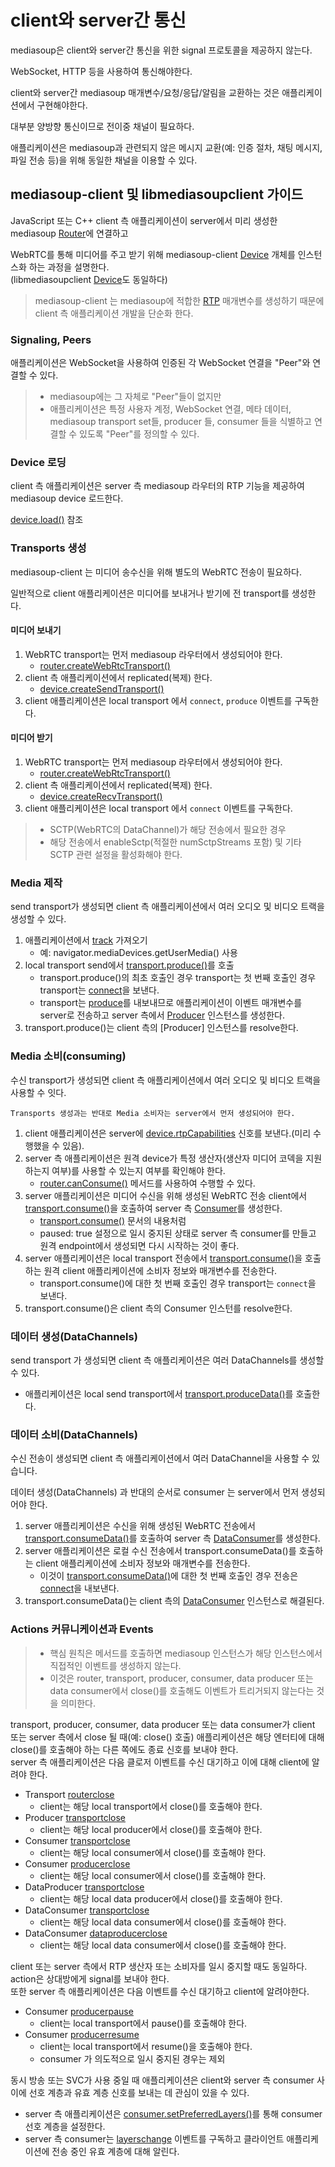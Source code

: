 # client와 server간 통신

mediasoup은 client와 server간 통신을 위한 signal 프로토콜을 제공하지 않는다.

WebSocket, HTTP 등을 사용하여 통신해야한다.

client와 server간 mediasoup 매개변수/요청/응답/알림을 교환하는 것은 애플리케이션에서 구현해야한다.

대부분 양방향 통신이므로 전이중 채널이 필요하다.

애플리케이션은 mediasoup과 관련되지 않은 메시지 교환(예: 인증 절차, 채팅 메시지, 파일 전송 등)을 위해 동일한 채널을 이용할 수 있다.

## mediasoup-client 및 libmediasoupclient 가이드

JavaScript 또는 C++ client 측 애플리케이션이 server에서 미리 생성한 mediasoup [Router](https://mediasoup.org/documentation/v3/mediasoup/api/#Router)에 연결하고

WebRTC를 통해 미디어를 주고 받기 위해 mediasoup-client [Device](https://mediasoup.org/documentation/v3/mediasoup-client/api/#Device) 개체를 인스턴스화 하는 과정을 설명한다.<br />
(libmediasoupclient [Device](https://mediasoup.org/documentation/v3/libmediasoupclient/api/#Device)도 동일하다)

> mediasoup-client 는 mediasoup에 적합한 [RTP](https://mediasoup.org/documentation/v3/mediasoup/rtp-parameters-and-capabilities/) 매개변수를 생성하기 때문에 client 측 애플리케이션 개발을 단순화 한다.

### Signaling, Peers

애플리케이션은 WebSocket을 사용하여 인증된 각 WebSocket 연결을 "Peer"와 연결할 수 있다.

> - mediasoup에는 그 자체로 "Peer"들이 없지만
> - 애플리케이션은 특정 사용자 계정, WebSocket 연결, 메타 데이터, mediasoup transport set들, producer 들, consumer 들을 식별하고 연결할 수 있도록 "Peer"를 정의할 수 있다.

### Device 로딩

client 측 애플리케이션은 server 측 mediasoup 라우터의 RTP 기능을 제공하여 mediasoup device 로드한다.

[device.load()](https://mediasoup.org/documentation/v3/mediasoup-client/api/#device-load) 참조

### Transports 생성

mediasoup-client 는 미디어 송수신을 위해 별도의 WebRTC 전송이 필요하다.

일반적으로 client 애플리케이션은 미디어를 보내거나 받기에 전 transport를 생성한다.

#### 미디어 보내기

1. WebRTC transport는 먼저 mediasoup 라우터에서 생성되어야 한다.
   - [router.createWebRtcTransport()](https://mediasoup.org/documentation/v3/mediasoup/api/#router-createWebRtcTransport)
1. client 측 애플리케이션에서 replicated(복제) 한다.
   - [device.createSendTransport()](https://mediasoup.org/documentation/v3/mediasoup-client/api/#device-createSendTransport)
1. client 애플리케이션은 local transport 에서 `connect`, `produce` 이벤트를 구독한다.

#### 미디어 받기

1. WebRTC transport는 먼저 mediasoup 라우터에서 생성되어야 한다.
   - [router.createWebRtcTransport()](https://mediasoup.org/documentation/v3/mediasoup/api/#router-createWebRtcTransport)
1. client 측 애플리케이션에서 replicated(복제) 한다.
   - [device.createRecvTransport()](https://mediasoup.org/documentation/v3/mediasoup-client/api/#device-createRecvTransport)
1. client 애플리케이션은 local transport 에서 `connect` 이벤트를 구독한다.

> - SCTP(WebRTC의 DataChannel)가 해당 전송에서 필요한 경우
> - 해당 전송에서 enableSctp(적절한 numSctpStreams 포함) 및 기타 SCTP 관련 설정을 활성화해야 한다.

### Media 제작

send transport가 생성되면 client 측 애플리케이션에서 여러 오디오 및 비디오 트랙을 생성할 수 있다.

1. 애플리케이션에서 [track](https://www.w3.org/TR/mediacapture-streams/#mediastreamtrack) 가져오기
   - 예: navigator.mediaDevices.getUserMedia() 사용
1. local transport send에서 [transport.produce()](https://mediasoup.org/documentation/v3/mediasoup-client/api/#transport-produce)를 호출
   - transport.produce()의 최초 호출인 경우 transport는 첫 번째 호출인 경우 transport는 [connect](https://mediasoup.org/documentation/v3/mediasoup-client/api/#transport-on-connect)을 보낸다.
   - transport는 [produce](https://mediasoup.org/documentation/v3/mediasoup-client/api/#transport-on-produce)를 내보내므로 애플리케이션이 이벤트 매개변수를 server로 전송하고 server 측에서 [Producer](https://mediasoup.org/documentation/v3/mediasoup/api/#Producer) 인스턴스를 생성한다.
1. transport.produce()는 client 측의 [Producer] 인스턴스를 resolve한다.

### Media 소비(consuming)

수신 transport가 생성되면 client 측 애플리케이션에서 여러 오디오 및 비디오 트랙을 사용할 수 잇다.

`Transports 생성과는 반대로 Media 소비자는 server에서 먼저 생성되어야 한다.`

1. client 애플리케이션은 server에 [device.rtpCapabilities](https://mediasoup.org/documentation/v3/mediasoup-client/api/#device-rtpCapabilities) 신호를 보낸다.(미리 수행했을 수 있음).
1. server 측 애플리케이션은 원격 device가 특정 생산자(생산자 미디어 코덱을 지원하는지 여부)를 사용할 수 있는지 여부를 확인해야 한다.
   - [router.canConsume()](https://mediasoup.org/documentation/v3/mediasoup/api/#router-canConsume) 메서드를 사용하여 수행할 수 있다.
1. server 애플리케이션은 미디어 수신을 위해 생성된 WebRTC 전송 client에서 [transport.consume()](https://mediasoup.org/documentation/v3/mediasoup/api/#transport-consume)을 호출하여 server 측 [Consumer](https://mediasoup.org/documentation/v3/mediasoup-client/api/#Consumer)를 생성한다.
   - [transport.consume()](https://mediasoup.org/documentation/v3/mediasoup/api/#transport-consume) 문서의 내용처럼
   - paused: true 설정으로 일시 중지된 상태로 server 측 consumer를 만들고 원격 endpoint에서 생성되면 다시 시작하는 것이 좋다.
1. server 애플리케이션은 local transport 전송에서 [transport.consume()](https://mediasoup.org/documentation/v3/mediasoup-client/api/#transport-consume)을 호출하는 원격 client 애플리케이션에 소비자 정보와 매개변수를 전송한다.
   - transport.consume()에 대한 첫 번째 호출인 경우 transport는 `connect`을 보낸다.
1. transport.consume()은 client 측의 Consumer 인스턴를 resolve한다.

### 데이터 생성(DataChannels)

send transport 가 생성되면 client 측 애플리케이션은 여러 DataChannels를 생성할 수 있다.

- 애플리케이션은 local send transport에서 [transport.produceData()](https://mediasoup.org/documentation/v3/mediasoup-client/api/#transport-producedata)를 호출한다.

### 데이터 소비(DataChannels)

수신 전송이 생성되면 client 측 애플리케이션에서 여러 DataChannel을 사용할 수 있습니다.

데이터 생성(DataChannels) 과 반대의 순서로 consumer 는 server에서 먼저 생성되어야 한다.

1. server 애플리케이션은 수신을 위해 생성된 WebRTC 전송에서 [transport.consumeData()](https://mediasoup.org/documentation/v3/mediasoup/api/#transport-consumedata)를 호출하여 server 측 [DataConsumer](https://mediasoup.org/documentation/v3/mediasoup-client/api/#DataConsumer)를 생성한다.
1. server 애플리케이션은 로컬 수신 전송에서 transport.consumeData()를 호출하는 client 애플리케이션에 소비자 정보와 매개변수를 전송한다.
   - 이것이 [transport.consumeData()](https://mediasoup.org/documentation/v3/mediasoup-client/api/#transport-consumedata)에 대한 첫 번째 호출인 경우 전송은 [connect](https://mediasoup.org/documentation/v3/mediasoup-client/api/#transport-on-connect)을 내보낸다.
1. transport.consumeData()는 client 측의 [DataConsumer](https://mediasoup.org/documentation/v3/mediasoup-client/api/#Consumer) 인스턴스로 해결된다.

### Actions 커뮤니케이션과 Events

> - 핵심 원칙은 메서드를 호출하면 mediasoup 인스턴스가 해당 인스턴스에서 직접적인 이벤트를 생성하지 않는다.
> - 이것은 router, transport, producer, consumer, data producer 또는 data consumer에서 close()를 호출해도 이벤트가 트리거되지 않는다는 것을 의미한다.

transport, producer, consumer, data producer 또는 data consumer가 client 또는 server 측에서 close 될 때(예: close() 호출) 애플리케이션은 해당 엔터티에 대해 close()를 호출해야 하는 다른 쪽에도 종료 신호를 보내야 한다.<br />
server 측 애플리케이션은 다음 클로저 이벤트를 수신 대기하고 이에 대해 client에 알려야 한다.

- Transport [routerclose](https://mediasoup.org/documentation/v3/mediasoup/api/#transport-on-routerclose)
  - client는 해당 local transport에서 close()를 호출해야 한다.
- Producer [transportclose](https://mediasoup.org/documentation/v3/mediasoup/api/#producer-on-transportclose)
  - client는 해당 local producer에서 close()를 호출해야 한다.
- Consumer [transportclose](https://mediasoup.org/documentation/v3/mediasoup/api/#consumer-on-transportclose)
  - client는 해당 local consumer에서 close()를 호출해야 한다.
- Consumer [producerclose](https://mediasoup.org/documentation/v3/mediasoup/api/#consumer-on-producerclose)
  - client는 해당 local consumer에서 close()를 호출해야 한다.
- DataProducer [transportclose](https://mediasoup.org/documentation/v3/mediasoup/api/#dataProducer-on-transportclose)
  - client는 해당 local data producer에서 close()를 호출해야 한다.
- DataConsumer [transportclose](https://mediasoup.org/documentation/v3/mediasoup/api/#dataConsumer-on-transportclose)
  - client는 해당 local data consumer에서 close()를 호출해야 한다.
- DataConsumer [dataproducerclose](https://mediasoup.org/documentation/v3/mediasoup/api/#dataConsumer-on-dataproducerclose)
  - client는 해당 local data consumer에서 close()를 호출해야 한다.

client 또는 server 측에서 RTP 생산자 또는 소비자를 일시 중지할 때도 동일하다.<br />
action은 상대방에게 signal를 보내야 한다.<br />
또한 server 측 애플리케이션은 다음 이벤트를 수신 대기하고 client에 알려야한다.

- Consumer [producerpause](https://mediasoup.org/documentation/v3/mediasoup/api/#consumer-on-producerpause)
  - client는 local transport에서 pause()를 호출해야 한다.
- Consumer [producerresume](https://mediasoup.org/documentation/v3/mediasoup/api/#consumer-on-producerresume)
  - client는 local transport에서 resume()을 호출해야 한다.
  - consumer 가 의도적으로 일시 중지된 경우는 제외

동시 방송 또는 SVC가 사용 중일 때 애플리케이션은 client와 server 측 consumer 사이에 선호 계층과 유효 계층 신호를 보내는 데 관심이 있을 수 있다.

- server 측 애플리케이션은 [consumer.setPreferredLayers()](https://mediasoup.org/documentation/v3/mediasoup/api/#consumer-setPreferredLayers)를 통해 consumer 선호 계층을 설정한다.
- server 측 consumer는 [layerschange](https://mediasoup.org/documentation/v3/mediasoup/api/#consumer-on-layerschange) 이벤트를 구독하고 클라이언트 애플리케이션에 전송 중인 유효 계층에 대해 알린다.
